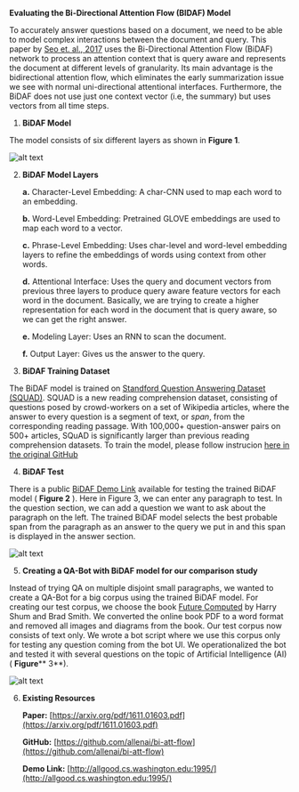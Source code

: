 **Evaluating the Bi-Directional Attention Flow (BIDAF) Model**

To accurately answer questions based on a document, we need to be able to model complex interactions between the document and query. This paper by [Seo et. al., 2017](https://arxiv.org/pdf/1611.01603.pdf) uses the Bi-Directional Attention Flow (BiDAF) network to process an attention context that is query aware and represents the document at different levels of granularity. Its main advantage is the bidirectional attention flow, which eliminates the early summarization issue we see with normal uni-directional attentional interfaces. Furthermore, the BiDAF does not use just one context vector (i.e, the summary) but uses vectors from all time steps.

1. **BiDAF Model**

The model consists of six different layers as shown in **Figure 1**.

![alt text](https://github.com/antriv/Transfer_Learning_Text/blob/master/Transfer_Learning/bi-att-flow/screenshots/bidaf1.PNG)


2. **BiDAF Model Layers**

    **a.** Character-Level Embedding: 
    A char-CNN used to map each word to an embedding.

    **b.** Word-Level Embedding: 
    Pretrained GLOVE embeddings are used to map each word to a vector.

    **c.** Phrase-Level Embedding: 
    Uses char-level and word-level embedding layers to refine the embeddings of words using context from other words.

    **d.** Attentional Interface: 
Uses the query and document vectors from previous three layers to produce query aware feature vectors for each word in the        document. Basically, we are trying to create a higher representation for each word in the document that is query aware, so we can get the right answer.

   **e.** Modeling Layer: 
    Uses an RNN to scan the document.

   **f.** Output Layer:
    Gives us the answer to the query.

3. **BiDAF Training Dataset**

The BiDAF model is trained on [Standford Question Answering Dataset (SQUAD)](https://rajpurkar.github.io/SQuAD-explorer/). SQUAD is a new reading comprehension dataset, consisting of questions posed by crowd-workers on a set of Wikipedia articles, where the answer to every question is a segment of text, or _span_, from the corresponding reading passage. With 100,000+ question-answer pairs on 500+ articles, SQuAD is significantly larger than previous reading comprehension datasets. To train the model, please follow instrucion [here in the original GitHub](https://github.com/antriv/Transfer_Learning_Text/blob/master/Transfer_Learning/bi-att-flow/Instructions.md)

4. **BiDAF Test**

There is a public [BiDAF Demo Link](http://35.165.153.16:1995/) available for testing the trained BiDAF model ( **Figure 2** ). Here in Figure 3, we can enter any paragraph to test. In the question section, we can add a question we want to ask about the paragraph on the left. The trained BiDAF model selects the best probable span from the paragraph as an answer to the query we put in and this span is displayed in the answer section.

![alt text](https://github.com/antriv/Transfer_Learning_Text/blob/master/Transfer_Learning/bi-att-flow/screenshots/bidaf2.PNG)

5. **Creating a QA-Bot with BiDAF model for our comparison study**

Instead of trying QA on multiple disjoint small paragraphs, we wanted to create a QA-Bot for a big corpus using the trained BiDAF model. For creating our test corpus, we choose the book [Future Computed](https://msblob.blob.core.windows.net/ncmedia/2018/01/The-Future-Computed.pdf) by Harry Shum and Brad Smith. We converted the online book PDF to a word format and removed all images and diagrams from the book. Our test corpus now consists of text only. We wrote a bot script where we use this corpus only for testing any question coming from the bot UI. We operationalized the bot and tested it with several questions on the topic of Artificial Intelligence (AI) ( **Figure**** 3**).

![alt text](https://github.com/antriv/Transfer_Learning_Text/blob/master/Transfer_Learning/bi-att-flow/screenshots/bidaf3.PNG)


6. **Existing Resources**

    **Paper:** [https://arxiv.org/pdf/1611.01603.pdf](https://arxiv.org/pdf/1611.01603.pdf)

    **GitHub:** [https://github.com/allenai/bi-att-flow](https://github.com/allenai/bi-att-flow)

    **Demo Link:** [http://allgood.cs.washington.edu:1995/](http://allgood.cs.washington.edu:1995/)
    
